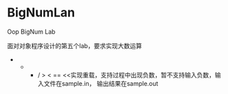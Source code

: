 # BigNumLan
 Oop BigNum Lab

面对对象程序设计的第五个lab，要求实现大数运算

+ - * / > < == <<实现重载，支持过程中出现负数，暂不支持输入负数，输入文件在sample.in， 输出结果在sample.out
